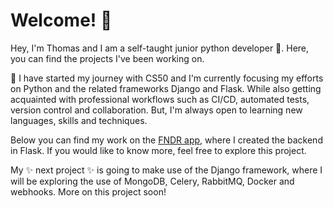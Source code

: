 # Welcome! 👋
Hey, I'm Thomas and I am a self-taught junior python developer 🌱. Here, you can find the projects I've been working on.

🔭 I have started my journey with CS50 and I'm currently focusing my efforts on Python and the related frameworks Django and Flask. While also getting acquainted with professional workflows such as CI/CD, automated tests, version control and collaboration. But, I'm always open to learning new languages, skills and techniques.

Below you can find my work on the [FNDR app](https://github.com/abczzz13/fndr_backend), where I created the backend in Flask. If you would like to know more, feel free to explore this project.

My ✨ next project ✨ is going to make use of the Django framework, where I will be exploring the use of MongoDB, Celery, RabbitMQ, Docker and webhooks. More on this project soon!

<!--
### Hi there 👋

**abczzz13/abczzz13** is a ✨ _special_ ✨ repository because its `README.md` (this file) appears on your GitHub profile.

Here are some ideas to get you started:

- 🔭 I’m currently working on ...
- 🌱 I’m currently learning ...
- 👯 I’m looking to collaborate on ...
- 🤔 I’m looking for help with ...
- 💬 Ask me about ...
- 📫 How to reach me: ...
- 😄 Pronouns: ...
- ⚡ Fun fact: ...
-->
